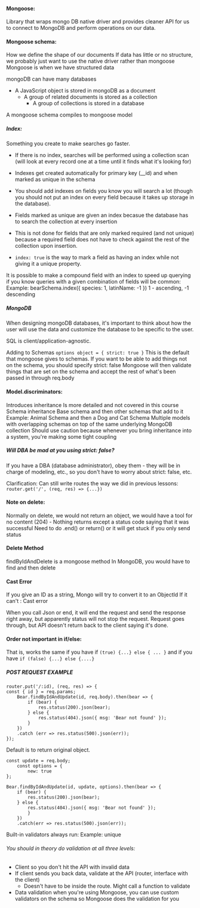 #### Mongoose:
Library that wraps mongo DB native driver and provides cleaner API for us to connect to MongoDB and perform operations on our data.

#### Mongoose schema:
How we define the shape of our documents
If data has little or no structure, we probably just want to use the native driver rather than mongoose
Mongoose is when we have structured data

mongoDB can have many databases

- A JavaScript object is stored in mongoDB as a document
    - A group of related documents is stored as a collection
        - A group of collections is stored in a database

A mongoose schema compiles to mongoose model

##### Index:
Something you create to make searches go faster.
- If there is no index, searches will be performed using a collection scan (will look at every record one at a time until it finds what it's looking for)
- Indexes get created automatically for primary key (__id) and when marked as unique in the schema
- You should add indexes on fields you know you will search a lot (though you should not put an index on every field because it takes up storage in the database).

- Fields marked as unique are given an index becasue the database has to search the collection at every insertion
- This is not done for fields that are only marked required (and not unique) because a required field does not have to check against the rest of the collection upon insertion.
- `index: true` is the way to mark a field as having an index while not giving it a unique property.

It is possible to make a compound field with an index to speed up querying if you know queries with a given combination of fields will be common:
Example: bearSchema.index({ species: 1, latinName: -1 })
1 - ascending, -1 descending

##### MongoDB
When designing mongoDB databases, it's important to think about how the user will use the data and customize the database to be specific to the user.

SQL is client/application-agnostic.

Adding to Schemas
`options object = {
strict: true
}`
This is the default that mongoose gives to schemas.  If you want to be able to add things not on the schema, you should specify strict: false
Mongoose will then validate things that are set on the schema and accept the rest of what's been passed in through req.body

#### Model.discriminators:
Introduces inheritance
Is more detailed and not covered in this course
Schema inheritance
Base schema and then other schemas that add to it
Example: Animal Schema and then a Dog and Cat Schema
Multiple models  with overlapping schemas on top of the same underlying MongoDB collection
Should use caution because whenever you bring inheritance into a system, you're making some tight coupling

##### Will DBA be mad at you using strict: false?
If you have a DBA (database administrator), obey them - they will be in charge of modeling, etc., so you don't have to worry about strict: false, etc.

Clarification:
Can still write routes the way we did in previous lessons:
`router.get('/', (req, res) => {...})`

#### Note on delete:
Normally on delete, we would not return an object, we would have a tool for no content (204) - Nothing returns except a status code saying that it was successful
Need to do .end() or return() or it will get stuck if you only send status

#### Delete Method
findByIdAndDelete is a mongoose method
In MongoDB, you would have to find and then delete

#### Cast Error
If you give an ID as a string, Mongo will try to convert it to an ObjectId
If it can't : Cast error

When you call Json or end, it will end the request and send the response right  away, but apparently status will not stop the request.  Request goes through, but API doesn't return back to the client saying it's done.


#### Order not important in if/else:
That is, works the same if you have if `(true) {...} else { ... }` and if you have `if (false) {...} else {....}`

##### POST REQUEST EXAMPLE
```
router.put('/:id), (req, res) => {
const { id } = req.params;
    Bear.findByIdAndUpdate(id, req.body).then(bear => {
        if (bear) {
            res.status(200).json(bear);
        } else {
            res.status(404).json({ msg: 'Bear not found' });
        }
    })
    .catch (err => res.status(500).json(err));
});
```
Default is to return original object.
```
const update = req.body;
    const options = {
        new: true
};
```
```
Bear.findByIdAndUpdate(id, update, options).then(bear => {
    if (bear) {
        res.status(200).json(bear);
    } else {
        res.status(404).json({ msg: 'Bear not found' });
        }
    })
    .catch(err => res.status(500).json(err));
```
Built-in validators always run:
Example: unique

###### You should in theory do validation at all three levels:
- Client so you don't hit the API with invalid data
- If client sends you back data, validate at the API (router, interface with the client)
    - Doesn't have to be inside the route.  Might call a function to validate
- Data validation when you're using Mongoose, you can use custom validators on the schema so Mongoose does the validation for you
